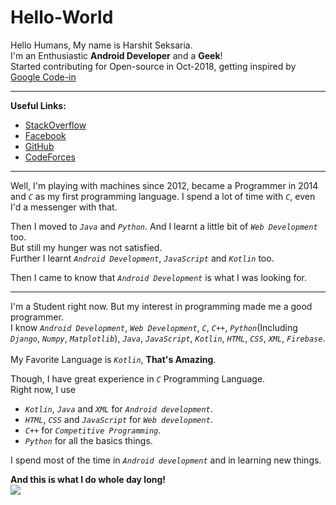 # Hello-World

Hello Humans, My name is Harshit Seksaria.<br>
I'm an Enthusiastic **Android Developer** and a **Geek**!  
Started contributing for Open-source in Oct-2018, getting inspired by [Google Code-in](https://codein.withgoogle.com)

___

**Useful Links:**
 - [StackOverflow](https://stackoverflow.com/users/9134576/dudecoder?tab=profile)
 - [Facebook](https://www.facebook.com/people/Harshit-Sekhsaria/100010673026844)
 - [GitHub](https://www.github.com/HarshitSeksaria)
 - [CodeForces](http://codeforces.com/profile/DudeCoder)
___

Well, I'm playing with machines since 2012, became a Programmer in 2014 and _`C`_ as my first programming language. I spend a lot of time with _`C`_, even I'd a messenger with that.

Then I moved to _`Java`_ and _`Python`_. And I learnt a little bit of _`Web Development`_ too.<br> But still my hunger was not satisfied.<br>Further I learnt _`Android Development`_, _`JavaScript`_ and _`Kotlin`_ too.

Then I came to know that _`Android Development`_ is what I was looking for.

___

I'm a Student right now. But my interest in programming made me a good programmer.<br>
I know _`Android Development`_, _`Web Development`_, _`C`_, _`C++`_, _`Python`_(Including _`Django`_, _`Numpy`_, _`Matplotlib`_), _`Java`_, _`JavaScript`_, _`Kotlin`_, _`HTML`_, _`CSS`_, _`XML`_, _`Firebase`_.<br><br>
My Favorite Language is _`Kotlin`_, **That's Amazing**.

Though, I have great experience in _`C`_ Programming Language.<br>
Right now, I use 

 - _`Kotlin`_, _`Java`_ and _`XML`_ for _`Android development`_.
 - _`HTML`_, _`CSS`_ and _`JavaScript`_ for _`Web development`_.
 - _`C++`_ for _`Competitive Programming`_.
 - _`Python`_ for all the basics things.
 
I spend most of the time in _`Android development`_ and in learning new things.

**And this is what I do whole day long!**  
<img src="https://i.stack.imgur.com/MWGjj.gif" />
